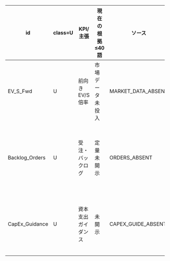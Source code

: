 | id | class=U | KPI/主張 | 現在の根拠≤40語 | ソース | T1化に足りないもの | 次アクション | 関連Impact | unavailability_reason | grace_until |
|----|---------|---------|-----------------|--------|-------------------|-------------|------------|---------------------|-------------|
| EV_S_Fwd | U | 前向きEV/S倍率 | 市場データ未投入 | MARKET_DATA_ABSENT | 株価データ取得 | 価格データ投入 | V-Overlay再評価 | MARKET_DATA_ABSENT | 2025-10-01 |
| Backlog_Orders | U | 受注・バックログ | 定量未開示 | ORDERS_ABSENT | 10-Q/10-K詳細確認 | 受注データ開示確認 | 成長持続性評価 | not_found | 2025-10-15 |
| CapEx_Guidance | U | 資本支出ガイダンス | 未開示 | CAPEX_GUIDE_ABSENT | ガイダンス開示確認 | 資本支出開示確認 | 投資効率評価 | not_found | 2025-10-15 |
